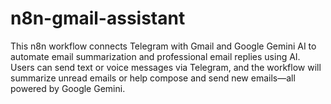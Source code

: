 # n8n-gmail-assistant
This n8n workflow connects Telegram with Gmail and Google Gemini AI to automate email summarization and professional email replies using AI. Users can send text or voice messages via Telegram, and the workflow will summarize unread emails or help compose and send new emails—all powered by Google Gemini.
